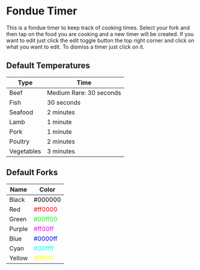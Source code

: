 # Fondue Timer

This is a fondue timer to keep track of cooking times. Select your fork and then tap on the food you are cooking and a new timer will be created. If you want to edit just click the edit toggle button the top right corner and click on what you want to edit. To dismiss a timer just click on it.

## Default Temperatures

| Type       | Time                    |
| ---------- | ----------------------- |
| Beef       | Medium Rare: 30 seconds |
| Fish       | 30 seconds              |
| Seafood    | 2 minutes               |
| Lamb       | 1 minute                |
| Pork       | 1 minute                |
| Poultry    | 2 minutes               |
| Vegetables | 3 minutes               |

## Default Forks

| Name   | Color                                       |
| ------ | ------------------------------------------- |
| Black  | <span style="color: #000000">#000000</span> |
| Red    | <span style="color: #ff0000">#ff0000</span> |
| Green  | <span style="color: #00ff00">#00ff00</span> |
| Purple | <span style="color: #ff00ff">#ff00ff</span> |
| Blue   | <span style="color: #0000ff">#0000ff</span> |
| Cyan   | <span style="color: #00ffff">#00ffff</span> |
| Yellow | <span style="color: #ffff00">#ffff00</span> |
